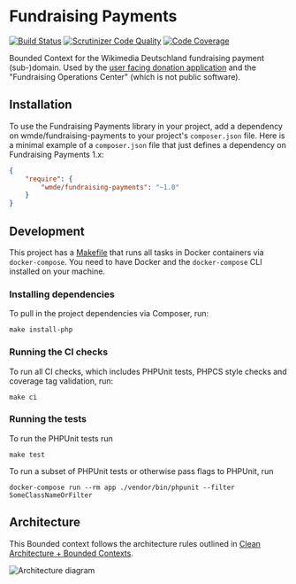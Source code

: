 # Fundraising Payments

[![Build Status](https://travis-ci.org/wmde/fundraising-payments.svg?branch=master)](https://travis-ci.org/wmde/fundraising-payments)
[![Scrutinizer Code Quality](https://scrutinizer-ci.com/g/wmde/fundraising-payments/badges/quality-score.png?b=master)](https://scrutinizer-ci.com/g/wmde/fundraising-payments/?branch=master)
[![Code Coverage](https://scrutinizer-ci.com/g/wmde/fundraising-payments/badges/coverage.png?b=master)](https://scrutinizer-ci.com/g/wmde/fundraising-payments/?branch=master)

Bounded Context for the Wikimedia Deutschland fundraising payment (sub-)domain. Used by the
[user facing donation application](https://github.com/wmde/FundraisingFrontend) and the
"Fundraising Operations Center" (which is not public software).

## Installation

To use the Fundraising Payments library in your project, add a dependency on wmde/fundraising-payments
to your project's `composer.json` file. Here is a minimal example of a `composer.json`
file that just defines a dependency on Fundraising Payments 1.x:

```json
{
    "require": {
        "wmde/fundraising-payments": "~1.0"
    }
}
```

## Development

This project has a [Makefile](Makefile) that runs all tasks in Docker containers via
`docker-compose`. You need to have Docker and the `docker-compose` CLI
installed on your machine.

### Installing dependencies

To pull in the project dependencies via Composer, run:

    make install-php

### Running the CI checks

To run all CI checks, which includes PHPUnit tests, PHPCS style checks and coverage tag validation, run:

    make ci
    
### Running the tests

To run the PHPUnit tests run

    make test

To run a subset of PHPUnit tests or otherwise pass flags to PHPUnit, run

    docker-compose run --rm app ./vendor/bin/phpunit --filter SomeClassNameOrFilter

## Architecture

This Bounded context follows the architecture rules outlined in [Clean Architecture + Bounded Contexts](https://www.entropywins.wtf/blog/2018/08/14/clean-architecture-bounded-contexts/).

![Architecture diagram](https://user-images.githubusercontent.com/146040/44942179-6bd68080-adac-11e8-9506-179a9470113b.png)
